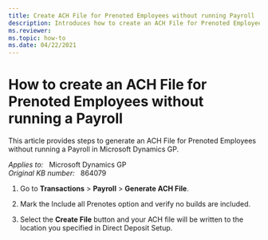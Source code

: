 ```yaml
---
title: Create ACH File for Prenoted Employees without running Payroll
description: Introduces how to create an ACH File for Prenoted Employees without running a Payroll.
ms.reviewer: 
ms.topic: how-to
ms.date: 04/22/2021
---
```

# How to create an ACH File for Prenoted Employees without running a Payroll

This article provides steps to generate an ACH File for Prenoted Employees without running a Payroll in Microsoft Dynamics GP.

_Applies to:_ &nbsp; Microsoft Dynamics GP  
_Original KB number:_ &nbsp; 864079

1. Go to **Transactions** > **Payroll** > **Generate ACH File**.

2. Mark the Include all Prenotes option and verify no builds are included.

3. Select the **Create File** button and your ACH file will be written to the location you specified in Direct Deposit Setup.
